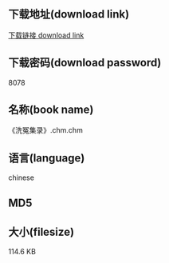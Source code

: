 ## 下载地址(download link)
[下载链接 download link](https://tutu365.netlify.app/?s=%E3%80%8A%E6%B4%97%E5%86%A4%E9%9B%86%E5%BD%95%E3%80%8B.chm)

## 下载密码(download password)
8078

## 名称(book name)
《洗冤集录》.chm.chm

## 语言(language)
chinese

## MD5


## 大小(filesize)
114.6 KB
